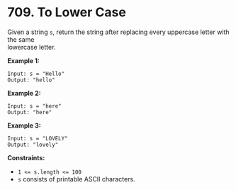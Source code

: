 # 709. To Lower Case

Given a string `s`, return the string after replacing every uppercase letter with the same  
lowercase letter.

**Example 1:**

    Input: s = "Hello"
    Output: "hello"

**Example 2:**

    Input: s = "here"
    Output: "here"

**Example 3:**

    Input: s = "LOVELY"
    Output: "lovely"

**Constraints:**

- `1 <= s.length <= 100`
- `s` consists of printable ASCII characters.
